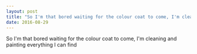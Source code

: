 ```yaml
---
layout: post
title: "So I'm that bored waiting for the colour coat to come, I'm cleaning and painting everything I can find﻿..."
date: 2016-08-29 
---
```

So I&#39;m that bored waiting for the colour coat to come, I&#39;m cleaning and painting everything I can find﻿